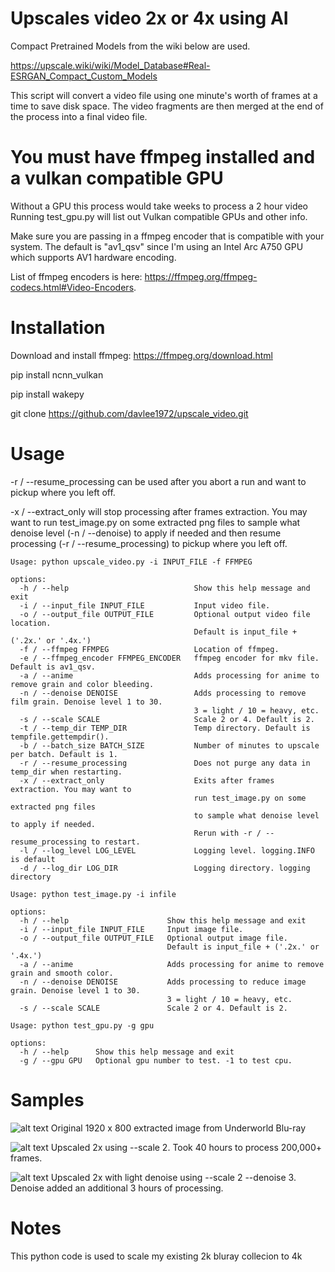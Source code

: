 # Upscales video 2x or 4x using AI

Compact Pretrained Models from the wiki below are used.

https://upscale.wiki/wiki/Model_Database#Real-ESRGAN_Compact_Custom_Models

This script will convert a video file using one minute's worth of frames at a time to save disk space. The video fragments are then merged at the end of the process into a final video file.

# You must have ffmpeg installed and a vulkan compatible GPU

Without a GPU this process would take weeks to process a 2 hour video
Running test_gpu.py will list out Vulkan compatible GPUs and other info.

Make sure you are passing in a ffmpeg encoder that is compatible with your system.
The default is "av1_qsv" since I'm using an Intel Arc A750 GPU which supports AV1 hardware encoding.

List of ffmpeg encoders is here: https://ffmpeg.org/ffmpeg-codecs.html#Video-Encoders.

# Installation

Download and install ffmpeg: https://ffmpeg.org/download.html

pip install ncnn_vulkan

pip install wakepy

git clone https://github.com/davlee1972/upscale_video.git

# Usage

-r / --resume_processing can be used after you abort a run and want to pickup where you left off.

-x / --extract_only will stop processing after frames extraction. You may want to run test_image.py
on some extracted png files to sample what denoise level (-n / --denoise) to apply if needed
and then resume processing (-r / --resume_processing) to pickup where you left off.

```console
Usage: python upscale_video.py -i INPUT_FILE -f FFMPEG

options:
  -h / --help                            Show this help message and exit
  -i / --input_file INPUT_FILE           Input video file.
  -o / --output_file OUTPUT_FILE         Optional output video file location.
                                         Default is input_file + ('.2x.' or '.4x.')
  -f / --ffmpeg FFMPEG                   Location of ffmpeg.
  -e / --ffmpeg_encoder FFMPEG_ENCODER   ffmpeg encoder for mkv file. Default is av1_qsv.
  -a / --anime                           Adds processing for anime to remove grain and color bleeding.
  -n / --denoise DENOISE                 Adds processing to remove film grain. Denoise level 1 to 30.
                                         3 = light / 10 = heavy, etc.
  -s / --scale SCALE                     Scale 2 or 4. Default is 2.
  -t / --temp_dir TEMP_DIR               Temp directory. Default is tempfile.gettempdir().
  -b / --batch_size BATCH_SIZE           Number of minutes to upscale per batch. Default is 1.
  -r / --resume_processing               Does not purge any data in temp_dir when restarting.
  -x / --extract_only                    Exits after frames extraction. You may want to
                                         run test_image.py on some extracted png files
                                         to sample what denoise level to apply if needed.
                                         Rerun with -r / --resume_processing to restart.
  -l / --log_level LOG_LEVEL             Logging level. logging.INFO is default
  -d / --log_dir LOG_DIR                 Logging directory. logging directory

```

```console
Usage: python test_image.py -i infile

options:
  -h / --help                      Show this help message and exit
  -i / --input_file INPUT_FILE     Input image file.
  -o / --output_file OUTPUT_FILE   Optional output image file.
                                   Default is input_file + ('.2x.' or '.4x.')
  -a / --anime                     Adds processing for anime to remove grain and smooth color.
  -n / --denoise DENOISE           Adds processing to reduce image grain. Denoise level 1 to 30.
                                   3 = light / 10 = heavy, etc.
  -s / --scale SCALE               Scale 2 or 4. Default is 2.

```

```console
Usage: python test_gpu.py -g gpu

options:
  -h / --help      Show this help message and exit
  -g / --gpu GPU   Optional gpu number to test. -1 to test cpu.

```


# Samples

![alt text](https://i.imgur.com/nkbA0Ft.png)
Original 1920 x 800 extracted image from Underworld Blu-ray

![alt text](https://i.imgur.com/Z2djqQN.png)
Upscaled 2x using --scale 2. Took 40 hours to process 200,000+ frames.

![alt text](https://i.imgur.com/GOFMK47.png)
Upscaled 2x with light denoise using --scale 2 --denoise 3. Denoise added an additional 3 hours of processing.

# Notes

This python code is used to scale my existing 2k bluray collecion to 4k
